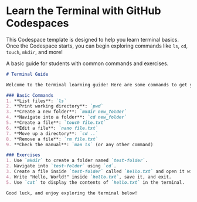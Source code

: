 # Learn the Terminal with GitHub Codespaces

This Codespace template is designed to help you learn terminal basics. Once the Codespace starts, you can begin exploring commands like `ls`, `cd`, `touch`, `mkdir`, and more!

A basic guide for students with common commands and exercises.

```markdown
# Terminal Guide

Welcome to the terminal learning guide! Here are some commands to get you started:

### Basic Commands
1. **List files**: `ls`
2. **Print working directory**: `pwd`
3. **Create a new folder**: `mkdir new_folder`
4. **Navigate into a folder**: `cd new_folder`
5. **Create a file**: `touch file.txt`
6. **Edit a file**: `nano file.txt`
7. **Move up a directory**: `cd ..`
8. **Remove a file**: `rm file.txt`
9. **Check the manual**: `man ls` (or any other command)

### Exercises
1. Use `mkdir` to create a folder named `test-folder`.
2. Navigate into `test-folder` using `cd`.
3. Create a file inside `test-folder` called `hello.txt` and open it with `nano`.
4. Write "Hello, World!" inside `hello.txt`, save it, and exit.
5. Use `cat` to display the contents of `hello.txt` in the terminal.

Good luck, and enjoy exploring the terminal below!
